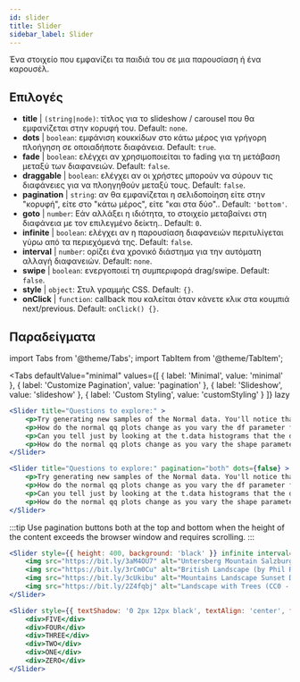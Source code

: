 ```yaml
---
id: slider 
title: Slider
sidebar_label: Slider
---
```


Ένα στοιχείο που εμφανίζει τα παιδιά του σε μια παρουσίαση ή ένα καρουσέλ.

## Επιλογές

* __title__ | `(string|node)`: τίτλος για το slideshow / carousel που θα εμφανίζεται στην κορυφή του. Default: `none`.
* __dots__ | `boolean`: εμφάνιση κουκκίδων στο κάτω μέρος για γρήγορη πλοήγηση σε οποιαδήποτε διαφάνεια. Default: `true`.
* __fade__ | `boolean`: ελέγχει αν χρησιμοποιείται το fading για τη μετάβαση μεταξύ των διαφανειών. Default: `false`.
* __draggable__ | `boolean`: ελέγχει αν οι χρήστες μπορούν να σύρουν τις διαφάνειες για να πλοηγηθούν μεταξύ τους. Default: `false`.
* __pagination__ | `string`: αν θα εμφανίζεται η σελιδοποίηση είτε στην "κορυφή", είτε στο "κάτω μέρος", είτε "και στα δύο".. Default: `'bottom'`.
* __goto__ | `number`: Εάν αλλάξει η ιδιότητα, το στοιχείο μεταβαίνει στη διαφάνεια με τον επιλεγμένο δείκτη.. Default: `0`.
* __infinite__ | `boolean`: ελέγχει αν η παρουσίαση διαφανειών περιτυλίγεται γύρω από τα περιεχόμενά της. Default: `false`.
* __interval__ | `number`: ορίζει ένα χρονικό διάστημα για την αυτόματη αλλαγή διαφανειών. Default: `none`.
* __swipe__ | `boolean`: ενεργοποιεί τη συμπεριφορά drag/swipe. Default: `false`.
* __style__ | `object`: Στυλ γραμμής CSS. Default: `{}`.
* __onClick__ | `function`: callback που καλείται όταν κάνετε κλικ στα κουμπιά next/previous. Default: `onClick() {}`.


## Παραδείγματα


import Tabs from '@theme/Tabs';
import TabItem from '@theme/TabItem';

<Tabs
    defaultValue="minimal"
    values={[
        { label: 'Minimal', value: 'minimal' },
        { label: 'Customize Pagination', value: 'pagination' },
        { label: 'Slideshow', value: 'slideshow' },
        { label: 'Custom Styling', value: 'customStyling' }
    ]}
    lazy
>

<TabItem value="minimal">

```jsx live
<Slider title="Questions to explore:" >
    <p>Try generating new samples of the Normal data. You'll notice that the points don't always lie exactly on the line. This is typical variation. As you generate more random realizations of this plot you'll get better calibrated to the kind of deviation you can expect to see from this large a sample of Normal data.</p>
    <p>How do the normal qq plots change as you vary the df parameter for the t-distributed data?</p>
    <p>Can you tell just by looking at the t.data histograms that the data aren't normally distributed? Is it easier to tell from the QQ plots?</p>
    <p>How do the normal qq plots change as you vary the shape parameter in the gamma-distributed data?</p>
</Slider>
```

</TabItem>

<TabItem value="pagination">

```jsx live
<Slider title="Questions to explore:" pagination="both" dots={false} >
    <p>Try generating new samples of the Normal data. You'll notice that the points don't always lie exactly on the line. This is typical variation. As you generate more random realizations of this plot you'll get better calibrated to the kind of deviation you can expect to see from this large a sample of Normal data.</p>
    <p>How do the normal qq plots change as you vary the df parameter for the t-distributed data?</p>
    <p>Can you tell just by looking at the t.data histograms that the data aren't normally distributed? Is it easier to tell from the QQ plots?</p>
    <p>How do the normal qq plots change as you vary the shape parameter in the gamma-distributed data?</p>
</Slider>
```

:::tip
Use pagination buttons both at the top and bottom when the height of the content exceeds the browser window and requires scrolling.
:::

</TabItem>

<TabItem value="slideshow">

```jsx live
<Slider style={{ height: 400, background: 'black' }} infinite interval={2000} >
    <img src="https://bit.ly/3aM4OU7" alt="Untersberg Mountain Salzburg (by Giuseppe Milo, CC BY 3.0)" />
    <img src="https://bit.ly/3rCm0Cu" alt="British Landscape (by Phil Riley, Pixabay License)" />
    <img src="https://bit.ly/3cUkibu" alt="Mountains Landscape Sunset Dusk (Pixabay License)" />
    <img src="https://bit.ly/2Z4fqbj" alt="Landscape with Trees (CC0 - Public Domain)" /> 
</Slider>
```

</TabItem>

<TabItem value="customStyling">

```jsx live
<Slider style={{ textShadow: '0 2px 12px black', textAlign: 'center', fontSize: 90 }} infinite interval={1000} >
    <div>FIVE</div>
    <div>FOUR</div>
    <div>THREE</div>
    <div>TWO</div>
    <div>ONE</div>
    <div>ZERO</div>
</Slider>
```

</TabItem>

</Tabs>


